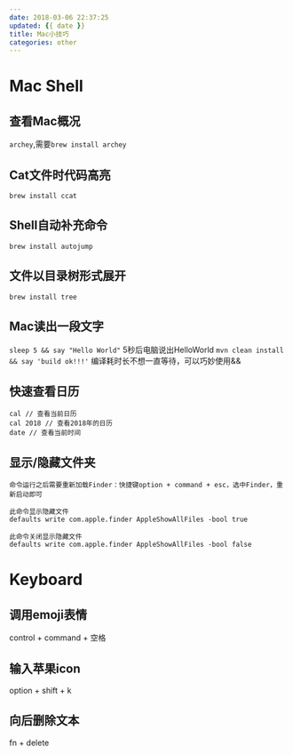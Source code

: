 ```yaml
---
date: 2018-03-06 22:37:25
updated: {{ date }}
title: Mac小技巧
categories: other
---
```




# Mac Shell
## 查看Mac概况
`archey`,需要`brew install archey`

## Cat文件时代码高亮
`brew install ccat`

## Shell自动补充命令
`brew install autojump`

## 文件以目录树形式展开
`brew install tree`

## Mac读出一段文字
`sleep 5 && say "Hello World"` 5秒后电脑说出HelloWorld
`mvn clean install && say 'build ok!!!'` 编译耗时长不想一直等待，可以巧妙使用&&

## 快速查看日历
```
cal // 查看当前日历
cal 2018 // 查看2018年的日历
date // 查看当前时间
```

## 显示/隐藏文件夹
```
命令运行之后需要重新加载Finder：快捷键option + command + esc，选中Finder，重新启动即可

此命令显示隐藏文件
defaults write com.apple.finder AppleShowAllFiles -bool true

此命令关闭显示隐藏文件
defaults write com.apple.finder AppleShowAllFiles -bool false
```


# Keyboard
## 调用emoji表情
control + command + 空格

## 输入苹果icon
option + shift + k

## 向后删除文本
fn + delete









